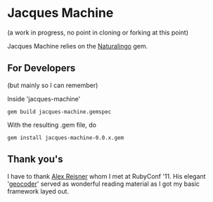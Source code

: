 # Jacques Machine

(a work in progress, no point in cloning or forking at this point)

Jacques Machine relies on the [Naturalingo](http://github.com/etdebruin/Naturalingo) gem.

## For Developers

(but mainly so I can remember)

Inside 'jacques-machine'

	gem build jacques-machine.gemspec

With the resulting .gem file, do

	gem install jacques-machine-0.0.x.gem

## Thank you's

I have to thank [Alex Reisner](http://github.com/alexreisner) whom I met at RubyConf '11.  His elegant '[geocoder](http://github.com/alexreisner/geocoder)' served as wonderful reading material as I got my basic framework layed out.
